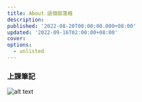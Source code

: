 ```yaml
---
title: About 這個部落格
description: 
published: '2022-08-20T00:00:00.000+08:00'
updated: '2022-09-16T02:00:00+08:00'
cover: 
options:
  - unlisted
---
```

### 上課筆記




![alt text](/about/dude.png)
